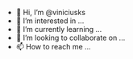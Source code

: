 - 👋 Hi, I’m @viniciusks
- 👀 I’m interested in ...
- 🌱 I’m currently learning ...
- 💞️ I’m looking to collaborate on ...
- 📫 How to reach me ...

<!---
viniciusks/viniciusks is a ✨ special ✨ repository because its `README.md` (this file) appears on your GitHub profile.
You can click the Preview link to take a look at your changes.
--->
